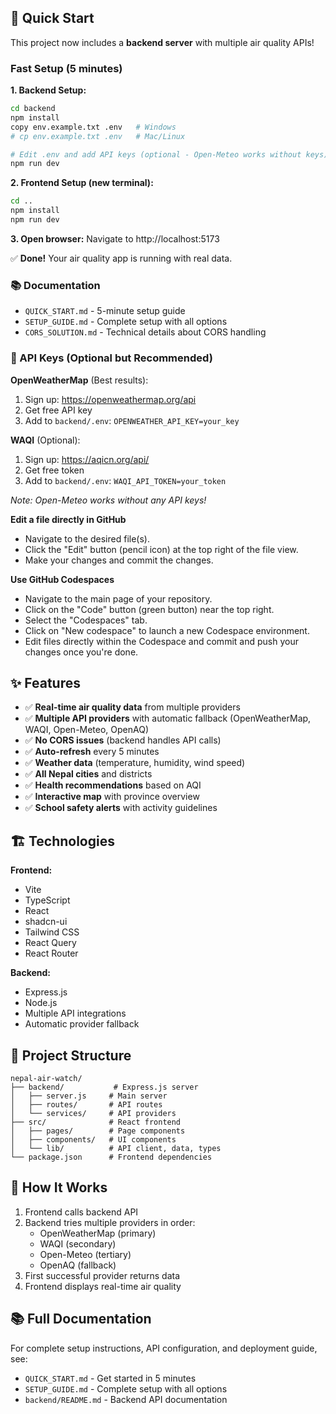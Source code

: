 ## 🚀 Quick Start

This project now includes a **backend server** with multiple air quality APIs!

### Fast Setup (5 minutes)

**1. Backend Setup:**
```bash
cd backend
npm install
copy env.example.txt .env   # Windows
# cp env.example.txt .env   # Mac/Linux

# Edit .env and add API keys (optional - Open-Meteo works without keys)
npm run dev
```

**2. Frontend Setup (new terminal):**
```bash
cd ..
npm install
npm run dev
```

**3. Open browser:**
Navigate to http://localhost:5173

✅ **Done!** Your air quality app is running with real data.

### 📚 Documentation

- `QUICK_START.md` - 5-minute setup guide
- `SETUP_GUIDE.md` - Complete setup with all options
- `CORS_SOLUTION.md` - Technical details about CORS handling

### 🔑 API Keys (Optional but Recommended)

**OpenWeatherMap** (Best results):
1. Sign up: https://openweathermap.org/api
2. Get free API key
3. Add to `backend/.env`: `OPENWEATHER_API_KEY=your_key`

**WAQI** (Optional):
1. Sign up: https://aqicn.org/api/
2. Get free token
3. Add to `backend/.env`: `WAQI_API_TOKEN=your_token`

*Note: Open-Meteo works without any API keys!*

**Edit a file directly in GitHub**

- Navigate to the desired file(s).
- Click the "Edit" button (pencil icon) at the top right of the file view.
- Make your changes and commit the changes.

**Use GitHub Codespaces**

- Navigate to the main page of your repository.
- Click on the "Code" button (green button) near the top right.
- Select the "Codespaces" tab.
- Click on "New codespace" to launch a new Codespace environment.
- Edit files directly within the Codespace and commit and push your changes once you're done.

## ✨ Features

- ✅ **Real-time air quality data** from multiple providers
- ✅ **Multiple API providers** with automatic fallback (OpenWeatherMap, WAQI, Open-Meteo, OpenAQ)
- ✅ **No CORS issues** (backend handles API calls)
- ✅ **Auto-refresh** every 5 minutes
- ✅ **Weather data** (temperature, humidity, wind speed)
- ✅ **All Nepal cities** and districts
- ✅ **Health recommendations** based on AQI
- ✅ **Interactive map** with province overview
- ✅ **School safety alerts** with activity guidelines

## 🏗️ Technologies

**Frontend:**
- Vite
- TypeScript
- React
- shadcn-ui
- Tailwind CSS
- React Query
- React Router

**Backend:**
- Express.js
- Node.js
- Multiple API integrations
- Automatic provider fallback

## 📖 Project Structure

```
nepal-air-watch/
├── backend/           # Express.js server
│   ├── server.js     # Main server
│   ├── routes/       # API routes
│   └── services/     # API providers
├── src/              # React frontend
│   ├── pages/        # Page components
│   ├── components/   # UI components
│   └── lib/          # API client, data, types
└── package.json      # Frontend dependencies
```

## 🎯 How It Works

1. Frontend calls backend API
2. Backend tries multiple providers in order:
   - OpenWeatherMap (primary)
   - WAQI (secondary)
   - Open-Meteo (tertiary)
   - OpenAQ (fallback)
3. First successful provider returns data
4. Frontend displays real-time air quality

## 📚 Full Documentation

For complete setup instructions, API configuration, and deployment guide, see:
- `QUICK_START.md` - Get started in 5 minutes
- `SETUP_GUIDE.md` - Complete setup with all options
- `backend/README.md` - Backend API documentation

